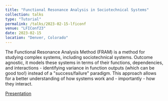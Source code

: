 ```yaml
---
title: "Functional Resonance Analysis in Sociotechnical Systems"
collection: talks
type: "Tutorial"
permalink: /talks/2023-02-15-lficonf
venue: "LFIConf23"
date: 2023-02-15
location: "Denver, Colorado"
---
```


The Functional Resonance Analysis Method (FRAM) is a method for studying complex systems, including sociotechnical systems. Outcome agnostic, it models these systems in terms of their functions, dependencies, and interactions - identifying variance in function outputs (which can be good too!) instead of a "success/failure" paradigm. This approach allows for a better understanding of how systems work and - importantly - how they interact.

[Presentation](https://www.youtube.com/watch?v=SYKhEILcY5A)